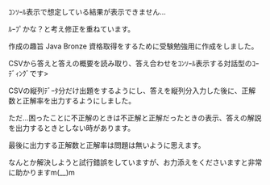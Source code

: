 ｺﾝｿｰﾙ表示で想定している結果が表示できません… 

ﾙｰﾌﾟかな？と考え修正を重ねています。

作成の趣旨
Java Bronze 資格取得をするために受験勉強用に作成をしました。

CSVから答えと答えの概要を読み取り、答え合わせをｺﾝｿｰﾙ表示する対話型のｺｰﾃﾞｨﾝｸﾞです>

CSVの縦列ﾃﾞｰﾀ分だけ出題をするようにし、答えを縦列分入力した後に、正解数と正解率を出力するようにしました。

ただ…困ったことに不正解のときは不正解と正解だったときの表示、答えの解説を出力するときとしない時があります。

最後に出力する正解数と正解率は問題は無いように思えます。

なんとか解決しようと試行錯誤をしていますが、お力添えをくださいますと非常に助かりますm(__)m

